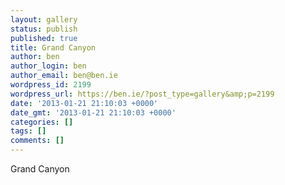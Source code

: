 ```yaml
---
layout: gallery
status: publish
published: true
title: Grand Canyon
author: ben
author_login: ben
author_email: ben@ben.ie
wordpress_id: 2199
wordpress_url: https://ben.ie/?post_type=gallery&amp;p=2199
date: '2013-01-21 21:10:03 +0000'
date_gmt: '2013-01-21 21:10:03 +0000'
categories: []
tags: []
comments: []
---
```

<p>Grand Canyon</p>
